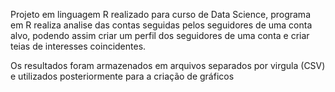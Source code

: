 Projeto em linguagem R realizado para curso de Data Science, programa em R realiza analise das contas seguidas pelos seguidores de uma conta alvo, podendo assim criar um perfil dos seguidores de uma conta e criar teias de interesses coincidentes.

Os resultados foram armazenados em arquivos separados por virgula (CSV) e utilizados posteriormente para a criação de gráficos
